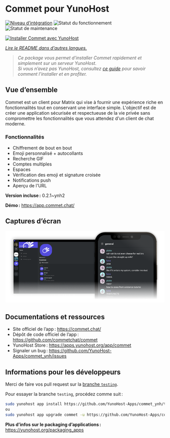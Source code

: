 <!--
Nota bene : ce README est automatiquement généré par <https://github.com/YunoHost/apps/tree/master/tools/readme_generator>
Il NE doit PAS être modifié à la main.
-->

# Commet pour YunoHost

[![Niveau d’intégration](https://dash.yunohost.org/integration/commet.svg)](https://ci-apps.yunohost.org/ci/apps/commet/) ![Statut du fonctionnement](https://ci-apps.yunohost.org/ci/badges/commet.status.svg) ![Statut de maintenance](https://ci-apps.yunohost.org/ci/badges/commet.maintain.svg)

[![Installer Commet avec YunoHost](https://install-app.yunohost.org/install-with-yunohost.svg)](https://install-app.yunohost.org/?app=commet)

*[Lire le README dans d'autres langues.](./ALL_README.md)*

> *Ce package vous permet d’installer Commet rapidement et simplement sur un serveur YunoHost.*  
> *Si vous n’avez pas YunoHost, consultez [ce guide](https://yunohost.org/install) pour savoir comment l’installer et en profiter.*

## Vue d’ensemble

Commet est un client pour Matrix qui vise à fournir une expérience riche en fonctionnalités tout en conservant une interface simple. L'objectif est de créer une application sécurisée et respectueuse de la vie privée sans compromettre les fonctionnalités que vous attendez d'un client de chat moderne.

### Fonctionnalités

- Chiffrement de bout en bout
- Emoji personnalisé + autocollants
- Recherche GIF
- Comptes multiples
- Espaces
- Vérification des emoji et signature croisée
- Notifications push
- Aperçu de l'URL


**Version incluse :** 0.2.1~ynh2

**Démo :** <https://app.commet.chat/>

## Captures d’écran

![Capture d’écran de Commet](./doc/screenshots/screenshot.png)

## Documentations et ressources

- Site officiel de l’app : <https://commet.chat/>
- Dépôt de code officiel de l’app : <https://github.com/commetchat/commet>
- YunoHost Store : <https://apps.yunohost.org/app/commet>
- Signaler un bug : <https://github.com/YunoHost-Apps/commet_ynh/issues>

## Informations pour les développeurs

Merci de faire vos pull request sur la [branche `testing`](https://github.com/YunoHost-Apps/commet_ynh/tree/testing).

Pour essayer la branche `testing`, procédez comme suit :

```bash
sudo yunohost app install https://github.com/YunoHost-Apps/commet_ynh/tree/testing --debug
ou
sudo yunohost app upgrade commet -u https://github.com/YunoHost-Apps/commet_ynh/tree/testing --debug
```

**Plus d’infos sur le packaging d’applications :** <https://yunohost.org/packaging_apps>
